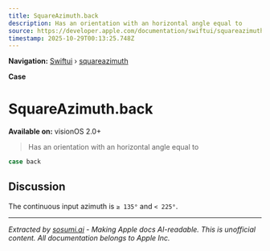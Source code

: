 ```yaml
---
title: SquareAzimuth.back
description: Has an orientation with an horizontal angle equal to
source: https://developer.apple.com/documentation/swiftui/squareazimuth/back
timestamp: 2025-10-29T00:13:25.748Z
---
```


**Navigation:** [Swiftui](/documentation/swiftui) › [squareazimuth](/documentation/swiftui/squareazimuth)

**Case**

# SquareAzimuth.back

**Available on:** visionOS 2.0+

> Has an orientation with an horizontal angle equal to 

```swift
case back
```

## Discussion

The continuous input azimuth is `≥ 135°` and `< 225°`.

---

*Extracted by [sosumi.ai](https://sosumi.ai) - Making Apple docs AI-readable.*
*This is unofficial content. All documentation belongs to Apple Inc.*
